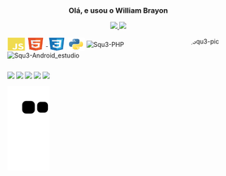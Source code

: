 <div align="center">

### Olá, e usou o William Brayon
  
</div>

<div align="center">
  <a href="https://github.com/Squ3let0n">
  <img height="180em" src="https://github-readme-stats.vercel.app/api?username=Squ3let0n&show_icons=true&theme=dracula&include_all_commits=true&count_private=true"/>
    
  <img height="180em" src="https://github-readme-stats.vercel.app/api/top-langs/?username=Squ3let0n&layout=compact&langs_count=7&theme=radical"/>
</div>
 <div style="display: inline_block"><br>
 <a href="https://certificates.digitalinnovation.one/7DE5DB81"> <img align="center" alt="Squ3-Js" height="30" width="40" src="https://raw.githubusercontent.com/devicons/devicon/master/icons/javascript/javascript-plain.svg"></a>
  <a href="https://hermes.digitalinnovation.one/certificates/A0118ADC.pdf"><img align="center"  alt="Squ3-HTML" height="30" width="40" src="https://raw.githubusercontent.com/devicons/devicon/master/icons/html5/html5-original.svg"></a>
  <a href="https://hermes.digitalinnovation.one/certificates/A0118ADC.pdf"><img align="center"> <img align="center" alt="Squ3-CSS" height="30" width="40" src="https://raw.githubusercontent.com/devicons/devicon/master/icons/css3/css3-original.svg"></a>
  <img align="center" alt="Squ3-Python" height="30" width="40" src="https://raw.githubusercontent.com/devicons/devicon/master/icons/python/python-original.svg">
  <img align="right" alt="Squ3-pic" height="100" width="100" style="border-radius:50px;" src="https://i.pinimg.com/564x/15/60/7e/15607e6e75cd7478f1c94e163b4a11dc.jpg">
  <img align="center" alt="Squ3-PHP" height="30" width="40" src="https://cdn.jsdelivr.net/gh/devicons/devicon/icons/php/php-plain.svg"/>    
  <img  align="center" alt="Squ3-Android_estudio" height="30" width="30" src="https://cdn.jsdelivr.net/gh/devicons/devicon/icons/android/android-original.svg"/>
</div>
  
  ##
  
  <div> 
  <a href="https://instagram.com/william_brayon" target="_blank"><img src="https://img.shields.io/badge/-Instagram-%23E4405F?style=for-the-badge&logo=instagram&logoColor=white" target="_blank"></a>
 	<a href="##" target="_blank"><img src="https://img.shields.io/badge/Twitch-9146FF?style=for-the-badge&logo=twitch&logoColor=white" target="_blank"></a>
 <a href="" target="_blank"><img src="https://img.shields.io/badge/Discord-7289DA?style=for-the-badge&logo=discord&logoColor=white" target="_blank"></a> 
  <a href = "mailto:brayonwilliam@gmail.com"><img src="https://img.shields.io/badge/-Gmail-%23333?style=for-the-badge&logo=gmail&logoColor=white" target="_blank"></a>
  <a href="https://www.linkedin.com/in/william-brayon-526b72221/" target="_blank"><img src="https://img.shields.io/badge/-LinkedIn-%230077B5?style=for-the-badge&logo=linkedin&logoColor=white" target="_blank"></a> 
 
  ![Snake animation](https://github.com/rafaballerini/rafaballerini/blob/output/github-contribution-grid-snake.svg)
 
</div>

  

